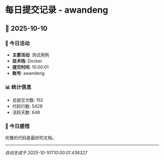 # 每日提交记录 - awandeng

## 📅 2025-10-10

### 🎯 今日活动
- **主要活动**: 测试用例
- **技术栈**: Docker
- **提交时间**: 10:00:01
- **账号**: awandeng

### 📊 统计信息
- 总提交次数: 152
- 代码行数: 5428
- 活跃天数: 648

### 💭 今日感悟
优雅的代码是最好的文档。

---
*自动生成于 2025-10-10T10:00:01.436327*
